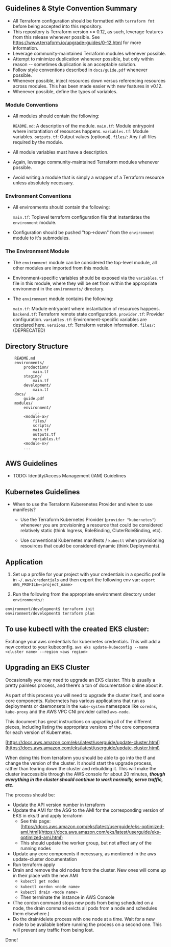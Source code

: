 ## Guidelines & Style Convention Summary

- All Terraform configuration should be formatted with `terraform fmt` before being accepted into this repository.
- This repository is Terraform version >= 0.12, as such, leverage features from this release whenever possible.
    See https://www.terraform.io/upgrade-guides/0-12.html for more information.
- Leverage community-maintained Terraform modules whenever possible.
- Attempt to minimize duplication whenever possible, but only within reason -- sometimes duplication is an acceptable solution.
- Follow style conventions described in `docs/guide.pdf` whenever possible.
- Whenever possible, inject resources down versus referencing resources across modules. This has been made easier with new features in v0.12.
- Whenever possible, define the types of variables.

### Module Conventions

- All modules should contain the following:

    `README.md`: A description of the module.
    `main.tf`: Module entrypoint where instantiation of resources happens.
    `variables.tf`: Module variables.
    `outputs.tf`: Output values (optional).
    `files/`: Any / all files required by the module.

- All module variables must have a description.
- Again, leverage community-maintained Terraform modules whenever possible.
- Avoid writing a module that is simply a wrapper of a Terraform resource unless absolutely necessary.

### Environment Conventions

- All environments should contain the following:

    `main.tf`: Toplevel terraform configuration file that instantiates the `environment` module.

- Configuration should be pushed "top->down" from the `environment` module to it's submodules.

### The Environment Module

- The `environment` module can be considered the top-level module, all other modules are imported from this module.
- Environment-specific variables should be exposed via the `variables.tf` file in this module, where they will be set from within the appropriate environment in the `environments/` directory.
- The `environment` module contains the following:

    `main.tf`: Module entrypoint where instantiation of resources happens.
    `backend.tf`: Terraform remote state configuration.
    `provider.tf`: Provider configuration.
    `variables.tf`: Environment-specific variables are desclared here.
    `versions.tf`: Terraform version information.
    `files/`: (DEPRECATED)

## Directory Structure

```
    README.md
    environments/
        production/
            main.tf
        staging/
            main.tf
        development/
            main.tf
    docs/
        guide.pdf
    modules/
        environment/
            ...
        <module-a>/
            files/
            scripts/
            main.tf
            outputs.tf
            variables.tf
        <module-n>/
        ...
```

## AWS Guidelines

- TODO: Identity/Access Management (IAM) Guidelines

## Kubernetes Guidelines

- When to use the Terraform Kuberenetes Provider and when to use manifests?

    - Use the Terraform Kubernetes Provider (`provider "kubernetes"`) whenever you are provisioning a resource that could be considered relatively static (think Ingress, RoleBinding, CluterRoleBinding, etc).

    - Use conventional Kubernetes manifests / `kubectl` when provisioning resouirces that could be considered dynamic (think Deployments).

## Application

 1. Set up a profile for your project with your credentials in a specific profile in `~/.aws/credentials` and then export the following env var:
 `export AWS_PROFILE=<project_name>`

 2. Run the following from the appropriate environment directory under `environments/`:

 ```
 environment/development$ terraform init
 environment/development$ terraform plan
 ```

## To use kubectl with the created EKS cluster:

 Exchange your aws credentials for kubernetes credentials.
 This will add a new context to your kubeconfig.
 `aws eks update-kubeconfig --name <cluster name> --region <aws region>`



## Upgrading an EKS Cluster

Occasionally you may need to upgrade an EKS cluster. This is usually a pretty painless process, and there’s a ton of documentation online about it.

As part of this process you will need to upgrade the cluster itself, and some core components. Kubernetes has various applications that run as deployments or daemonsets in the `kube-system` namespace like `coredns`, `kube-proxy` and the AWS VPC CNI provider called `aws-node`.

This document has great instructions on upgrading all of the different pieces, including listing the appropriate versions of the core components for each version of Kubernetes.

[https://docs.aws.amazon.com/eks/latest/userguide/update-cluster.html](https://docs.aws.amazon.com/eks/latest/userguide/update-cluster.html)

When doing this from terraform you should be able to go into the tf and change the version of the cluster. It should start the upgrade process, rather than tearing down the cluster and rebuilding it. This will make the cluster inaccessible through the AWS console for about 20 minutes, ***though everything in the cluster should continue to work normally, serve traffic, etc.***

The process should be:

- Update the API version number in terraform
- Update the AMI for the ASG to the AMI for the corresponding version of EKS in eks.tf and apply terraform
    - See this page: [https://docs.aws.amazon.com/eks/latest/userguide/eks-optimized-ami.html](https://docs.aws.amazon.com/eks/latest/userguide/eks-optimized-ami.html)
    - This should update the worker group, but not affect any of the running nodes
- Update any core components if necessary, as mentioned in the aws update-cluster documentation
- Run terraform apply
- Drain and remove the old nodes from the cluster. New ones will come up in their place with the new AMI
    - `kubectl get nodes`
    - `kubectl cordon <node name>`
    - `kubectl drain <node name>`
    - Then terminate the instance in AWS Console
- (The cordon command stops new pods from being scheduled on a node, the drain command evicts all pods from a node and schedules them elsewhere.)
- Do the drain/delete process with one node at a time. Wait for a new node to be available before running the process on a second one. This will prevent any traffic from being lost.

Done!
